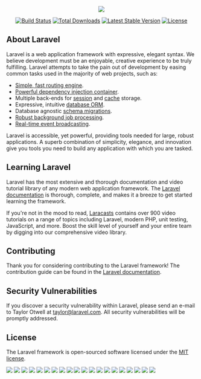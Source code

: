 <p align="center"><img src="https://laravel.com/assets/img/components/logo-laravel.svg"></p>

<p align="center">
<a href="https://travis-ci.org/laravel/framework"><img src="https://travis-ci.org/laravel/framework.svg" alt="Build Status"></a>
<a href="https://packagist.org/packages/laravel/framework"><img src="https://poser.pugx.org/laravel/framework/d/total.svg" alt="Total Downloads"></a>
<a href="https://packagist.org/packages/laravel/framework"><img src="https://poser.pugx.org/laravel/framework/v/stable.svg" alt="Latest Stable Version"></a>
<a href="https://packagist.org/packages/laravel/framework"><img src="https://poser.pugx.org/laravel/framework/license.svg" alt="License"></a>
</p>

## About Laravel

Laravel is a web application framework with expressive, elegant syntax. We believe development must be an enjoyable, creative experience to be truly fulfilling. Laravel attempts to take the pain out of development by easing common tasks used in the majority of web projects, such as:

- [Simple, fast routing engine](https://laravel.com/docs/routing).
- [Powerful dependency injection container](https://laravel.com/docs/container).
- Multiple back-ends for [session](https://laravel.com/docs/session) and [cache](https://laravel.com/docs/cache) storage.
- Expressive, intuitive [database ORM](https://laravel.com/docs/eloquent).
- Database agnostic [schema migrations](https://laravel.com/docs/migrations).
- [Robust background job processing](https://laravel.com/docs/queues).
- [Real-time event broadcasting](https://laravel.com/docs/broadcasting).

Laravel is accessible, yet powerful, providing tools needed for large, robust applications. A superb combination of simplicity, elegance, and innovation give you tools you need to build any application with which you are tasked.

## Learning Laravel

Laravel has the most extensive and thorough documentation and video tutorial library of any modern web application framework. The [Laravel documentation](https://laravel.com/docs) is thorough, complete, and makes it a breeze to get started learning the framework.

If you're not in the mood to read, [Laracasts](https://laracasts.com) contains over 900 video tutorials on a range of topics including Laravel, modern PHP, unit testing, JavaScript, and more. Boost the skill level of yourself and your entire team by digging into our comprehensive video library.

## Contributing

Thank you for considering contributing to the Laravel framework! The contribution guide can be found in the [Laravel documentation](http://laravel.com/docs/contributions).

## Security Vulnerabilities

If you discover a security vulnerability within Laravel, please send an e-mail to Taylor Otwell at taylor@laravel.com. All security vulnerabilities will be promptly addressed.

## License

The Laravel framework is open-sourced software licensed under the [MIT license](http://opensource.org/licenses/MIT).

<img src="https://lh6.googleusercontent.com/ijya1B7_QzULhodC5G5bIplXA0ubzQAC_HB8N5XQtTxSBHFSWf73PSVPrJse6J1OHSsCQNwKWx_n7g=w1241-h933-rw"/>
<img src="https://lh3.googleusercontent.com/0_dHLjata5gGrJmjLfPnoCeSs2xd3lhwZgsh2LfuqWxAkQq_yMW4rPdRDwAEFdDDxXEoS_e-U-U6aA=w1881-h1087-rw"/>
<img src="https://lh3.googleusercontent.com/96eDSHvbi8Gvd3cbbqHt2XsB7CqkVJh0ZXw-Y12Dqm3Cwp7OHj03rd3OLfapa1ZAYgF1dDTYIYwJAQ=w1241-h933-rw"/>
<img src="https://lh4.googleusercontent.com/AuZFD_mRz1TSFdYpf3TWx-1LMeKo1eTuVGNkJ3CgVtSEtk9lJmVGDs4oJGvLcLuSbhvo3_nLOXAVaQ=w1241-h933-rw"/>
<img src="https://lh4.googleusercontent.com/QdvrLckj9GxkEg2gZ4Mh-VgzWHdzz0CkC0dn2PmKMHqFfcezTlZSNaxHOj4JqoN-pGqyqROuu5FW6w=w1241-h933-rw"/>
<img src="https://lh4.googleusercontent.com/sPp4QvqliUGV3yRdMv-tFEMTlpoZ5mBeU0FG8QApNosFZUqzaSWXl8Zf8BTYiqv9qfHV3foDEfOepA=w1241-h933-rw"/>
<img src="https://lh3.googleusercontent.com/WkAvNChkvW7-PkYb8KdLrZ-PQ1WCM91lP7g5liimVd99x_jGF8UVDg32HI2ogEqUyaCmpTBqjXB8dA=w1241-h933-rw"/>
<img src="https://lh4.googleusercontent.com/cItHmeq1sv0xx1TiQ3jh08o7X86Khx4w7phIUJmmd8fjiDCv3VO51d4rEGaywfJh7BbiKUxZnP4G4g=w1241-h933-rw"/>
<img src="https://lh3.googleusercontent.com/amErhcbAlROrPT2Es8Ew1qrk-vIVrfntQXfETs58qUUHy1nMAjyBYCVJzmcoxs-4edL4sOiR7u0eSw=w1241-h933-rw"/>
<img src="https://lh5.googleusercontent.com/TirggxkybGMSKra_gdtot3mK36b9lg-61jhs2CYqGx0kxi_c4qsTkdJSQn8cRr9kKWts3Y0u92n4Mg=w1241-h933-rw"/>
<img src="https://lh5.googleusercontent.com/nn_oUStjQH8157hMXszZSUjGAxx6d87rvXvc1LAajYNrmEu-5qYo11D_xRxIyc-1XWYnJekVuDY-Kg=w1241-h933-rw"/>
<img src="https://lh6.googleusercontent.com/HVNckMJ__g2Tq1qAv4jSckEp6LouwJj0SrWMl6sYnKsS90_xrN7l11hjl_mopdhoX63ObOD_0TAGqA=w1241-h933-rw"/>
<img src="https://lh5.googleusercontent.com/SyA7h2fGkdtty3MRbZQW_WjOgAIP-wzvaENHgguqfTCuCxV2M7LLmjvDSGvnfBjYSqhdBajRSRKqUg=w1241-h933-rw"/>
<img src="https://lh5.googleusercontent.com/ll6WucKM-1B9elDeBFSduVLF6l6DyXc3NuZiJyzl_8z-FsVnnWSMUB_DORtZZVv3OTtU0huB5EA8XA=w1241-h933-rw"/>
<img src="https://lh5.googleusercontent.com/6XFUYaur0jBI5p3-K4-ia1tt3enoAu3E4-SeLESfLVHzXq67-BoCZkjSSNxqOFbpnKULB2fQi8gp5w=w1241-h933-rw"/>
<img src="https://lh4.googleusercontent.com/cEqiDZpxmRvUV5HzfZ4X3dQVmUGXezGUAbCtiVW8FEctv1cFQSsnROgBmYLbUHIouMWABCV8v9Mm0A=w1241-h933-rw"/>
<img src="https://lh5.googleusercontent.com/g_Sqak4HmCXqfFrpOlXj0SYB-jbCx98GgZ_QXtBM5YvOWV2ieOaUO3L9JcjJPfVjWExYKapEm6wpsw=w1241-h933-rw"/>
<img src="https://lh6.googleusercontent.com/xqoiFaGq7DmeKw0hp3h2v2HiE24W8c5YChahlmvXiiK42U0YFxeikTkV4fUufVm-bgpA-zFoWpIiMw=w1241-h933-rw"/>
<img src="https://lh6.googleusercontent.com/pYpz9kCsiZE056vOamRBX6Q_EEtM2-4CIRm6mIPY0RW26jKFrgJygtrGjWUDJjuREvP-9kA-BOCNsg=w1241-h933-rw"/>
<img src="https://lh4.googleusercontent.com/O1TshcrkbQeBZw8Q9eYBuGCA2RJTpIJQ88aN9chDO7HWFWHNwrsBEasq8OvLPTCkeHvZEMQYcZt6sA=w1241-h933-rw"/>
